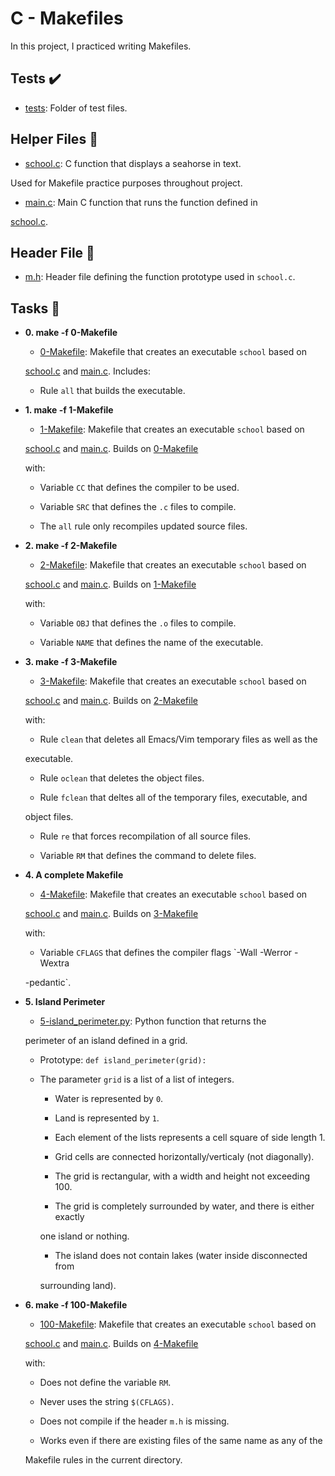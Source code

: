 # C - Makefiles



In this project, I practiced writing Makefiles.



## Tests :heavy_check_mark:



* [tests](./tests): Folder of test files.



## Helper Files :raised_hands:



* [school.c](./school.c): C function that displays a seahorse in text.

Used for Makefile practice purposes throughout project.



* [main.c](./main.c): Main C function that runs the function defined in

[school.c](./school.c).



## Header File :file_folder:



* [m.h](./m.h): Header file defining the function prototype used in `school.c`.



## Tasks :page_with_curl:



* **0. make -f 0-Makefile**

  * [0-Makefile](./0-Makefile): Makefile that creates an executable `school` based on
  
  [school.c](./school.c) and [main.c](./main.c). Includes:
  
    * Rule `all` that builds the executable.
    


* **1. make -f 1-Makefile**

  * [1-Makefile](./1-Makefile): Makefile that creates an executable `school` based on
  
  [school.c](./school.c) and [main.c](./main.c). Builds on [0-Makefile](./0-Makefile)
  
  with:
  
    * Variable `CC` that defines the compiler to be used.
    
    * Variable `SRC` that defines the `.c` files to compile.
    
    * The `all` rule only recompiles updated source files.
    


* **2. make -f 2-Makefile**

  * [2-Makefile](./2-Makefile): Makefile that creates an executable `school` based on
  
  [school.c](./school.c) and [main.c](./main.c). Builds on [1-Makefile](./1-Makefile)
  
  with:
  
    * Variable `OBJ` that defines the `.o` files to compile.
    
    * Variable `NAME` that defines the name of the executable.
    


* **3. make -f 3-Makefile**

  * [3-Makefile](./3-Makefile): Makefile that creates an executable `school` based on
  
  [school.c](./school.c) and [main.c](./main.c). Builds on [2-Makefile](./2-Makefile)
  
  with:
  
    * Rule `clean` that deletes all Emacs/Vim temporary files as well as the
    
    executable.
    
    * Rule `oclean` that deletes the object files.
    
    * Rule `fclean` that deltes all of the temporary files, executable, and
    
    object files.
    
    * Rule `re` that forces recompilation of all source files.
    
    * Variable `RM` that defines the command to delete files.
    


* **4. A complete Makefile**

  * [4-Makefile](./4-Makefile): Makefile that creates an executable `school` based on
  
  [school.c](./school.c) and [main.c](./main.c). Builds on [3-Makefile](./3-Makefile)
  
  with:
  
    * Variable `CFLAGS` that defines the compiler flags `-Wall -Werror -Wextra
    
    -pedantic`.
    


* **5. Island Perimeter**

  * [5-island_perimeter.py](./5-island_perimeter.py): Python function that returns the
  
  perimeter of an island defined in a grid.
  
  * Prototype: `def island_perimeter(grid):`
  
  * The parameter `grid` is a list of a list of integers.
  
    * Water is represented by `0`.
    
    * Land is represented by `1`.
    
    * Each element of the lists represents a cell square of side length 1.
    
    * Grid cells are connected horizontally/verticaly (not diagonally).
    
    * The grid is rectangular, with a width and height not exceeding 100.
    
    * The grid is completely surrounded by water, and there is either exactly
    
    one island or nothing.
    
    * The island does not contain lakes (water inside disconnected from
    
    surrounding land).
    


* **6. make -f 100-Makefile**

  * [100-Makefile](./100-Makefile): Makefile that creates an executable `school` based on
  
  [school.c](./school.c) and [main.c](./main.c). Builds on [4-Makefile](./4-Makefile)
  
  with:
  
    * Does not define the variable `RM`.
    
    * Never uses the string `$(CFLAGS)`.
    
    * Does not compile if the header `m.h` is missing.
    
    * Works even if there are existing files of the same name as any of the
    
    Makefile rules in the current directory.